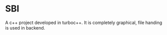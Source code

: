 # SBI
A c++ project developed in turboc++. It is completely graphical, file handing is used in backend.
